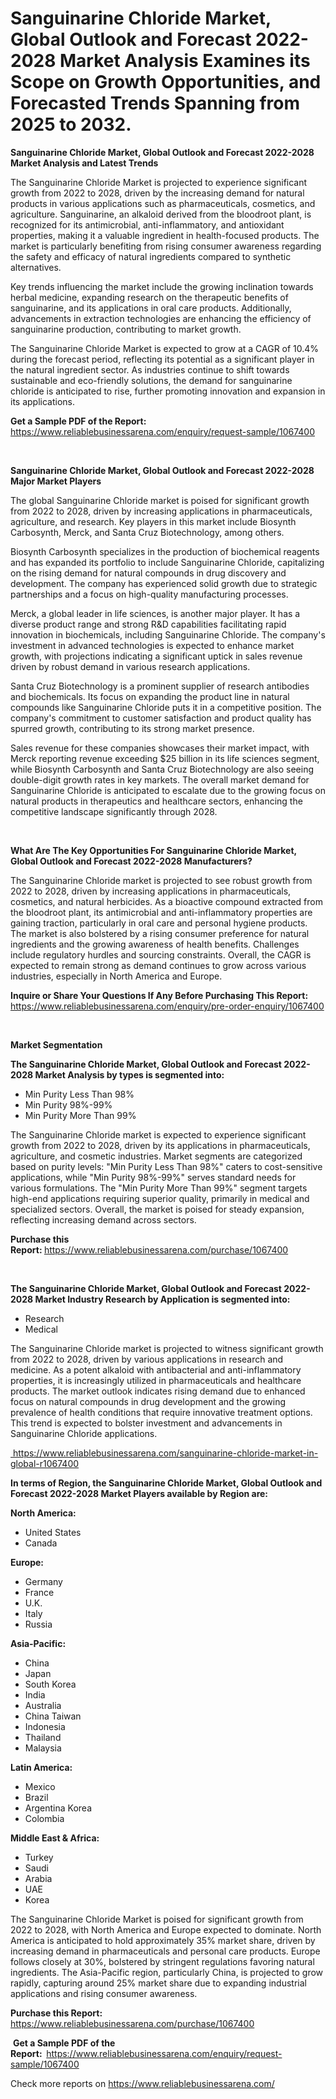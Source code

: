 <p><h1>Sanguinarine Chloride Market, Global Outlook and Forecast 2022-2028 Market Analysis Examines its Scope on Growth Opportunities, and Forecasted Trends Spanning from 2025 to 2032.</h1></p><p><strong>Sanguinarine Chloride Market, Global Outlook and Forecast 2022-2028 Market Analysis and Latest Trends</strong></p>
<p><p>The Sanguinarine Chloride Market is projected to experience significant growth from 2022 to 2028, driven by the increasing demand for natural products in various applications such as pharmaceuticals, cosmetics, and agriculture. Sanguinarine, an alkaloid derived from the bloodroot plant, is recognized for its antimicrobial, anti-inflammatory, and antioxidant properties, making it a valuable ingredient in health-focused products. The market is particularly benefiting from rising consumer awareness regarding the safety and efficacy of natural ingredients compared to synthetic alternatives.</p><p>Key trends influencing the market include the growing inclination towards herbal medicine, expanding research on the therapeutic benefits of sanguinarine, and its applications in oral care products. Additionally, advancements in extraction technologies are enhancing the efficiency of sanguinarine production, contributing to market growth.</p><p>The Sanguinarine Chloride Market is expected to grow at a CAGR of 10.4% during the forecast period, reflecting its potential as a significant player in the natural ingredient sector. As industries continue to shift towards sustainable and eco-friendly solutions, the demand for sanguinarine chloride is anticipated to rise, further promoting innovation and expansion in its applications.</p></p>
<p><strong>Get a Sample PDF of the Report:&nbsp;</strong> <a href="https://www.reliablebusinessarena.com/enquiry/request-sample/1067400?utm_campaign=1948&utm_medium=2&utm_source=Github&utm_content=ia&utm_term=21032025&utm_id=sanguinarine-chloride-market-global-outlook-and-forecast-2022-2028">https://www.reliablebusinessarena.com/enquiry/request-sample/1067400</a></p>
<p>&nbsp;</p>
<p><strong>Sanguinarine Chloride Market, Global Outlook and Forecast 2022-2028 Major Market Players</strong></p>
<p><p>The global Sanguinarine Chloride market is poised for significant growth from 2022 to 2028, driven by increasing applications in pharmaceuticals, agriculture, and research. Key players in this market include Biosynth Carbosynth, Merck, and Santa Cruz Biotechnology, among others.</p><p>Biosynth Carbosynth specializes in the production of biochemical reagents and has expanded its portfolio to include Sanguinarine Chloride, capitalizing on the rising demand for natural compounds in drug discovery and development. The company has experienced solid growth due to strategic partnerships and a focus on high-quality manufacturing processes. </p><p>Merck, a global leader in life sciences, is another major player. It has a diverse product range and strong R&D capabilities facilitating rapid innovation in biochemicals, including Sanguinarine Chloride. The company's investment in advanced technologies is expected to enhance market growth, with projections indicating a significant uptick in sales revenue driven by robust demand in various research applications.</p><p>Santa Cruz Biotechnology is a prominent supplier of research antibodies and biochemicals. Its focus on expanding the product line in natural compounds like Sanguinarine Chloride puts it in a competitive position. The company's commitment to customer satisfaction and product quality has spurred growth, contributing to its strong market presence.</p><p>Sales revenue for these companies showcases their market impact, with Merck reporting revenue exceeding $25 billion in its life sciences segment, while Biosynth Carbosynth and Santa Cruz Biotechnology are also seeing double-digit growth rates in key markets. The overall market demand for Sanguinarine Chloride is anticipated to escalate due to the growing focus on natural products in therapeutics and healthcare sectors, enhancing the competitive landscape significantly through 2028.</p></p>
<p>&nbsp;</p>
<p><strong>What Are The Key Opportunities For Sanguinarine Chloride Market, Global Outlook and Forecast 2022-2028 Manufacturers?</strong></p>
<p><p>The Sanguinarine Chloride market is projected to see robust growth from 2022 to 2028, driven by increasing applications in pharmaceuticals, cosmetics, and natural herbicides. As a bioactive compound extracted from the bloodroot plant, its antimicrobial and anti-inflammatory properties are gaining traction, particularly in oral care and personal hygiene products. The market is also bolstered by a rising consumer preference for natural ingredients and the growing awareness of health benefits. Challenges include regulatory hurdles and sourcing constraints. Overall, the CAGR is expected to remain strong as demand continues to grow across various industries, especially in North America and Europe.</p></p>
<p><strong>Inquire or Share Your Questions If Any Before Purchasing This Report:</strong> <a href="https://www.reliablebusinessarena.com/enquiry/pre-order-enquiry/1067400?utm_campaign=1948&utm_medium=2&utm_source=Github&utm_content=ia&utm_term=21032025&utm_id=sanguinarine-chloride-market-global-outlook-and-forecast-2022-2028">https://www.reliablebusinessarena.com/enquiry/pre-order-enquiry/1067400</a></p>
<p>&nbsp;</p>
<p><strong>Market Segmentation</strong></p>
<p><strong>The Sanguinarine Chloride Market, Global Outlook and Forecast 2022-2028 Market Analysis by types is segmented into:</strong></p>
<p><ul><li>Min Purity Less Than 98%</li><li>Min Purity 98%-99%</li><li>Min Purity More Than 99%</li></ul></p>
<p><p>The Sanguinarine Chloride market is expected to experience significant growth from 2022 to 2028, driven by its applications in pharmaceuticals, agriculture, and cosmetic industries. Market segments are categorized based on purity levels: "Min Purity Less Than 98%" caters to cost-sensitive applications, while "Min Purity 98%-99%" serves standard needs for various formulations. The "Min Purity More Than 99%" segment targets high-end applications requiring superior quality, primarily in medical and specialized sectors. Overall, the market is poised for steady expansion, reflecting increasing demand across sectors.</p></p>
<p><strong>Purchase this Report:&nbsp;</strong><a href="https://www.reliablebusinessarena.com/purchase/1067400?utm_campaign=1948&utm_medium=2&utm_source=Github&utm_content=ia&utm_term=21032025&utm_id=sanguinarine-chloride-market-global-outlook-and-forecast-2022-2028">https://www.reliablebusinessarena.com/purchase/1067400</a></p>
<p>&nbsp;</p>
<p><strong>The Sanguinarine Chloride Market, Global Outlook and Forecast 2022-2028 Market Industry Research by Application is segmented into:</strong></p>
<p><ul><li>Research</li><li>Medical</li></ul></p>
<p><p>The Sanguinarine Chloride market is projected to witness significant growth from 2022 to 2028, driven by various applications in research and medicine. As a potent alkaloid with antibacterial and anti-inflammatory properties, it is increasingly utilized in pharmaceuticals and healthcare products. The market outlook indicates rising demand due to enhanced focus on natural compounds in drug development and the growing prevalence of health conditions that require innovative treatment options. This trend is expected to bolster investment and advancements in Sanguinarine Chloride applications.</p></p>
<p><a href="https://www.reliablebusinessarena.com/sanguinarine-chloride-market-in-global-r1067400?utm_campaign=1948&utm_medium=2&utm_source=Github&utm_content=ia&utm_term=21032025&utm_id=sanguinarine-chloride-market-global-outlook-and-forecast-2022-2028">&nbsp;https://www.reliablebusinessarena.com/sanguinarine-chloride-market-in-global-r1067400</a></p>
<p><strong>In terms of Region, the Sanguinarine Chloride Market, Global Outlook and Forecast 2022-2028 Market Players available by Region are:</strong></p>
<p>
    <p> <strong> North America: </strong>
        <ul>
            <li>United States</li>
            <li>Canada</li>
        </ul>
        </p> 
    <p> <strong> Europe: </strong>
        <ul>
            <li>Germany</li>
            <li>France</li>
            <li>U.K.</li>
            <li>Italy</li>
            <li>Russia</li>
        </ul>
        </p> 
    <p> <strong> Asia-Pacific: </strong>
        <ul>
            <li>China</li>
            <li>Japan</li>
            <li>South Korea</li>
            <li>India</li>
            <li>Australia</li>
            <li>China Taiwan</li>
            <li>Indonesia</li>
            <li>Thailand</li>
            <li>Malaysia</li>
        </ul>
        </p> 
    <p> <strong> Latin America: </strong>
        <ul>
            <li>Mexico</li>
            <li>Brazil</li>
            <li>Argentina Korea</li>
            <li>Colombia</li>
        </ul>
        </p> 
    <p> <strong> Middle East & Africa: </strong>
        <ul>
            <li>Turkey</li>
            <li>Saudi</li>
            <li>Arabia</li>
            <li>UAE</li>
            <li>Korea</li>
        </ul>
    </p>
    </p>
<p><p>The Sanguinarine Chloride Market is poised for significant growth from 2022 to 2028, with North America and Europe expected to dominate. North America is anticipated to hold approximately 35% market share, driven by increasing demand in pharmaceuticals and personal care products. Europe follows closely at 30%, bolstered by stringent regulations favoring natural ingredients. The Asia-Pacific region, particularly China, is projected to grow rapidly, capturing around 25% market share due to expanding industrial applications and rising consumer awareness.</p></p>
<p><strong>Purchase this Report: </strong><a href="https://www.reliablebusinessarena.com/purchase/1067400?utm_campaign=1948&utm_medium=2&utm_source=Github&utm_content=ia&utm_term=21032025&utm_id=sanguinarine-chloride-market-global-outlook-and-forecast-2022-2028">https://www.reliablebusinessarena.com/purchase/1067400</a></p>
<p>&nbsp;<strong>Get a Sample PDF of the Report:&nbsp;&nbsp;</strong><a href="https://www.reliablebusinessarena.com/enquiry/request-sample/1067400?utm_campaign=1948&utm_medium=2&utm_source=Github&utm_content=ia&utm_term=21032025&utm_id=sanguinarine-chloride-market-global-outlook-and-forecast-2022-2028">https://www.reliablebusinessarena.com/enquiry/request-sample/1067400</a></p>
<p><strong></strong></p>
<p>Check more reports on <a href="https://www.reliablebusinessarena.com/?utm_campaign=1948&utm_medium=2&utm_source=Github&utm_content=ia&utm_term=21032025&utm_id=sanguinarine-chloride-market-global-outlook-and-forecast-2022-2028">https://www.reliablebusinessarena.com/</a></p>